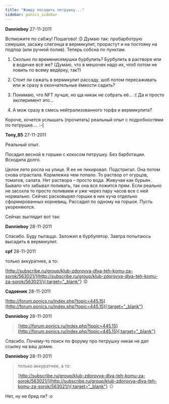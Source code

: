 ```yaml
---
title: "Жажду посадить петрушку..."
sidebar: ponics_sidebar
---
```


**Dannieboy** 27-11-2011

Вспможите по сабжу! Пошагово! :D Думаю так: пробарботрую семушки, засажу слегонца в вермикулит, прорастут и на постояну на подпор (или ручной полив). Теперь собсна по пунктам.

1. Сколько по временисемушки бурбулить? Бурбулить в растворе или в водичке всё же? (Думаю, что в мешочек надо их, чтоб потом не ловить по всему ведёрку, так?)

2. Стоит ли сажать в вермикулит рассаду, шоб потом пересаживать или ж сразу в окончательные ёмкости садить?

3. Понимаю, что NFT лучше, но ща никак не собрать её... :( Да и просто эксперимент это...

4. А мож сразу в смесь нейтрализованного торфа и вермикулита?

Короче, хочется услышать (прочитать) реальный опыт с подробностями по петрушке.... :-[


**Tony_85** 27-11-2011

Реальный опыт.

Посадил весной в горшки с кокосом петрушку. Без барботации. Всходила долго.

Целое лето росла на улице. Я ее не пикировал. Подстригал. Она потом снова отрастала. Кормлежка чем попало. То раствор от огурцов, томатов, салата. Нет раствора – просто вода. Живучая как бурьян. Бывало что забывал поливать, так она вся ложится прям. Если реально не засохла то просто поливаем и уже через пару часов все с ней нормально. Сейчас расковырял горшки в них куча отдельно сформированных корневищ. Рассадил по одному на горшок. Пусть укореняются.

Сейчас выглядит вот так:



**Dannieboy** 28-11-2011

Спасибо. Буду пытаццо. Заложил в бурбулятор. Завтра попытаюсь высадить в вермикулит.


**cpf** 28-11-2011

только аккуратнее, а то:

[http://subscribe.ru/group/klub-zdorovya-dlya-teh-komu-za-sorok/563021/](http://subscribe.ru/group/klub-zdorovya-dlya-teh-komu-za-sorok/563021/){:target="_blank"} :D


**Садовник** 28-11-2011

[http://forum.ponics.ru/index.php?topic=445.15](http://forum.ponics.ru/index.php?topic=445.15){:target="_blank"}


**Dannieboy** 28-11-2011

> [http://forum.ponics.ru/index.php?topic=445.15](http://forum.ponics.ru/index.php?topic=445.15){:target="_blank"}

Спасибо. Почему-то поиск по форуму про петрушку никак не дал ссылку на ваш домик.


**Dannieboy** 28-11-2011

> только аккуратнее, а то:
> 
> [http://subscribe.ru/group/klub-zdorovya-dlya-teh-komu-za-sorok/563021/](http://subscribe.ru/group/klub-zdorovya-dlya-teh-komu-za-sorok/563021/){:target="_blank"} :D

Нет, ну не бред ли? :o


